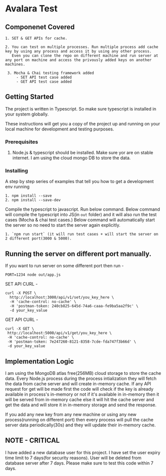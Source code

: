 # Avalara Test

## Componenet Covered
`````````
1. SET & GET APIs for cache.
       
2. You can test on multiple processes. Run multiple process add cache key by using any process and access it by using any other process.
   Even you can clone the repo on different machine and run server at any port on machine and access the privously added keys on another machines.
 
 3. Mocha & Chai testing framework added
     - SET API test case added
     - GET API test case added
`````````

## Getting Started

The project is written in Typescript. So make sure typescript is installed in your system globally.

These instructions will get you a copy of the project up and running on your local machine for development and testing purposes.

### Prerequisites

1. Node.js & typescript should be installed. Make sure yor are on stable internet. I am using the cloud mongo DB to store the data.

### Installing
A step by step series of examples that tell you how to get a development env running

```
1. npm install --save
2. npm install --save-dev
```

Compile the typescript to javascript. Run below command.
Below command will compile the typescript into JS(in `out` folder) and it will also run the test cases (Mocha & chai test cases.)
Below command will automatically start the server so no need to start the server again explicitly.

```
1. `npm run start` (it will run test cases + will start the server on 2 different port(3000 & 5000).
```
## Running the server on different port manually.
If you want to run server on some different port then run - 
```
PORT=1234 node out/app.js
```

SET API CURL - 
`````````
curl -X POST \
  http://localhost:3000/api/v1/set/you_key_here \
  -H 'cache-control: no-cache' \
  -H 'postman-token: 240cb825-645d-74a6-caaa-fe9ba5aa2f9c' \
  -d your_key_value
  `````````
  
 GET API CURL - 
 ````````
 curl -X GET \
  http://localhost:5000/api/v1/get/you_key_here \
  -H 'cache-control: no-cache' \
  -H 'postman-token: 7e247260-8121-8358-7cde-fda747f3b66d' \
  -d your_key_value
  `````````````````
 

## Implementation Logic

I am using the MongoDB atlas free(256MB) cloud storage to store the cache data.
Every Node.js process during the process intialization they will fetch the data from cache server and will create 
in-memory cache. If any API request for get will be made first the code will check if the key is already available in process's in-memory or not if it's
available in in-memory then it will be served from in-memory cache else it will hit the cache server and get the data and will store it in in-memory storage 
and send the response.

If you add any new key from any new machine or using any new process(running on different port) then every process will pull the cache server data periodically(30s) and they will update their in-memory cache.

## NOTE - CRITICAL
I have added a new database user for this project. I have set the user expiry time limit to 7 days(for security reasons). User will be deleted from database server after 7 days. Please make sure to test this code within 7 days.




